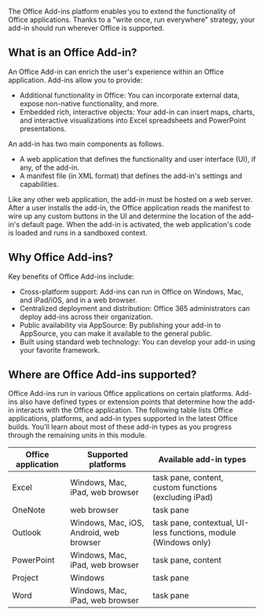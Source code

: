The Office Add-ins platform enables you to extend the functionality of Office applications. Thanks to a "write once, run everywhere" strategy, your add-in should run wherever Office is supported.

## What is an Office Add-in?

An Office Add-in can enrich the user's experience within an Office application. Add-ins allow you to provide:

- Additional functionality in Office: You can incorporate external data, expose non-native functionality, and more.
- Embedded rich, interactive objects: Your add-in can insert maps, charts, and interactive visualizations into Excel spreadsheets and PowerPoint presentations.

An add-in has two main components as follows.

- A web application that defines the functionality and user interface (UI), if any, of the add-in.
- A manifest file (in XML format) that defines the add-in's settings and capabilities.

Like any other web application, the add-in must be hosted on a web server. After a user installs the add-in, the Office application reads the manifest to wire up any custom buttons in the UI and determine the location of the add-in's default page. When the add-in is activated, the web application's code is loaded and runs in a sandboxed context.

## Why Office Add-ins?

Key benefits of Office Add-ins include:

- Cross-platform support: Add-ins can run in Office on Windows, Mac, and iPad/iOS, and in a web browser.
- Centralized deployment and distribution: Office 365 administrators can deploy add-ins across their organization.
- Public availability via AppSource: By publishing your add-in to AppSource, you can make it available to the general public.
- Built using standard web technology: You can develop your add-in using your favorite framework.

## Where are Office Add-ins supported?

Office Add-ins run in various Office applications on certain platforms. Add-ins also have defined types or extension points that determine how the add-in interacts with the Office application. The following table lists Office applications, platforms, and add-in types supported in the latest Office builds. You'll learn about most of these add-in types as you progress through the remaining units in this module.

|Office application|Supported platforms|Available add-in types|
|---|---|---|
|Excel|Windows, Mac, iPad, web browser|task pane, content, custom functions (excluding iPad)|
|OneNote|web browser|task pane|
|Outlook|Windows, Mac, iOS, Android, web browser|task pane, contextual, UI-less functions, module (Windows only)|
|PowerPoint|Windows, Mac, iPad, web browser|task pane, content|
|Project|Windows|task pane|
|Word|Windows, Mac, iPad, web browser|task pane|
